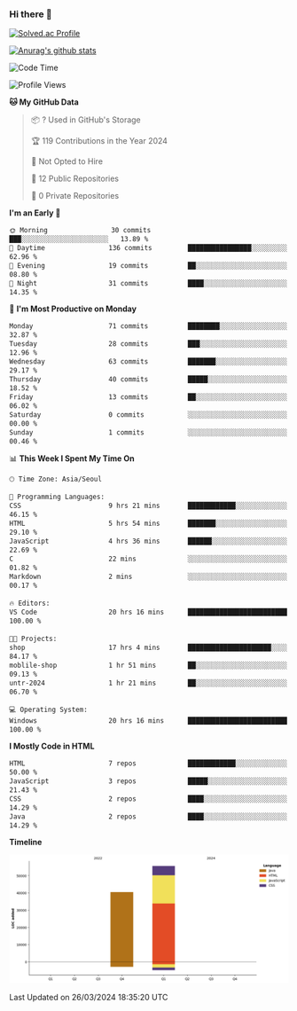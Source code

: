 ### Hi there 👋

[![Solved.ac Profile](http://mazassumnida.wtf/api/v2/generate_badge?boj=qwert3748)](https://solved.ac/qwert3748/)

[![Anurag's github stats](https://github-readme-stats.vercel.app/api?username=hong3737)](https://github.com/anuraghazra/github-readme-stats)
<!--START_SECTION:waka-->
![Code Time](http://img.shields.io/badge/Code%20Time-108%20hrs%2014%20mins-blue)

![Profile Views](http://img.shields.io/badge/Profile%20Views-20-blue)

**🐱 My GitHub Data** 

> 📦 ? Used in GitHub's Storage 
 > 
> 🏆 119 Contributions in the Year 2024
 > 
> 🚫 Not Opted to Hire
 > 
> 📜 12 Public Repositories 
 > 
> 🔑 0 Private Repositories 
 > 
**I'm an Early 🐤** 

```text
🌞 Morning                30 commits          ███░░░░░░░░░░░░░░░░░░░░░░   13.89 % 
🌆 Daytime                136 commits         ████████████████░░░░░░░░░   62.96 % 
🌃 Evening                19 commits          ██░░░░░░░░░░░░░░░░░░░░░░░   08.80 % 
🌙 Night                  31 commits          ████░░░░░░░░░░░░░░░░░░░░░   14.35 % 
```
📅 **I'm Most Productive on Monday** 

```text
Monday                   71 commits          ████████░░░░░░░░░░░░░░░░░   32.87 % 
Tuesday                  28 commits          ███░░░░░░░░░░░░░░░░░░░░░░   12.96 % 
Wednesday                63 commits          ███████░░░░░░░░░░░░░░░░░░   29.17 % 
Thursday                 40 commits          █████░░░░░░░░░░░░░░░░░░░░   18.52 % 
Friday                   13 commits          ██░░░░░░░░░░░░░░░░░░░░░░░   06.02 % 
Saturday                 0 commits           ░░░░░░░░░░░░░░░░░░░░░░░░░   00.00 % 
Sunday                   1 commits           ░░░░░░░░░░░░░░░░░░░░░░░░░   00.46 % 
```


📊 **This Week I Spent My Time On** 

```text
🕑︎ Time Zone: Asia/Seoul

💬 Programming Languages: 
CSS                      9 hrs 21 mins       ████████████░░░░░░░░░░░░░   46.15 % 
HTML                     5 hrs 54 mins       ███████░░░░░░░░░░░░░░░░░░   29.10 % 
JavaScript               4 hrs 36 mins       ██████░░░░░░░░░░░░░░░░░░░   22.69 % 
C                        22 mins             ░░░░░░░░░░░░░░░░░░░░░░░░░   01.82 % 
Markdown                 2 mins              ░░░░░░░░░░░░░░░░░░░░░░░░░   00.17 % 

🔥 Editors: 
VS Code                  20 hrs 16 mins      █████████████████████████   100.00 % 

🐱‍💻 Projects: 
shop                     17 hrs 4 mins       █████████████████████░░░░   84.17 % 
moblile-shop             1 hr 51 mins        ██░░░░░░░░░░░░░░░░░░░░░░░   09.13 % 
untr-2024                1 hr 21 mins        ██░░░░░░░░░░░░░░░░░░░░░░░   06.70 % 

💻 Operating System: 
Windows                  20 hrs 16 mins      █████████████████████████   100.00 % 
```

**I Mostly Code in HTML** 

```text
HTML                     7 repos             ████████████░░░░░░░░░░░░░   50.00 % 
JavaScript               3 repos             █████░░░░░░░░░░░░░░░░░░░░   21.43 % 
CSS                      2 repos             ████░░░░░░░░░░░░░░░░░░░░░   14.29 % 
Java                     2 repos             ████░░░░░░░░░░░░░░░░░░░░░   14.29 % 
```



**Timeline**

![Lines of Code chart](https://raw.githubusercontent.com/hong3737/hong3737/main/assets/bar_graph.png)


 Last Updated on 26/03/2024 18:35:20 UTC
<!--END_SECTION:waka-->
<!--
**hong3737/hong3737** is a ✨ _special_ ✨ repository because its `README.md` (this file) appears on your GitHub profile.

Here are some ideas to get you started:

- 🔭 I’m currently working on ...
- 🌱 I’m currently learning ...
- 👯 I’m looking to collaborate on ...
- 🤔 I’m looking for help with ...
- 💬 Ask me about ...
- 📫 How to reach me: ...
- 😄 Pronouns: ...
- ⚡ Fun fact: ...
-->
